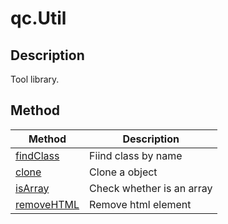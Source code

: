 # qc.Util

## Description
Tool library.

## Method
| Method | Description |
| ------------- |-------------|
| [findClass](findClass.md) | Fiind class by name|
| [clone](clone.md) | Clone a object   |
| [isArray](isArray.md) | Check whether is an array      |
| [removeHTML](removeHTML.md) | Remove html element    |
